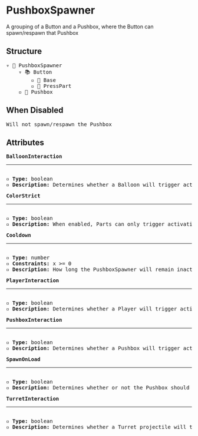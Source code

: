 # PushboxSpawner

A grouping of a Button and a Pushbox, where the Button can spawn/respawn that Pushbox

## Structure
<pre>
▿ 📁 PushboxSpawner
    ▿ 📚 Button
        ▫️ 🔲 Base
        ▫️ 🔲 PressPart
    ▫️ 🔲 Pushbox
</pre>

## When Disabled
<pre>
Will not spawn/respawn the Pushbox
</pre>

## Attributes
<pre>
<b>BalloonInteraction</b>  
<hr>
▫️ <b>Type:</b> boolean  
▫️ <b>Description:</b> Determines whether a Balloon will trigger activation of the Button  
</pre>

<pre>
<b>ColorStrict</b>  
<hr>
▫️ <b>Type:</b> boolean  
▫️ <b>Description:</b> When enabled, Parts can only trigger activation of the Button when they match the color of the Button. However, Parts that belong to the player are exempt from this rule 
</pre>

<pre>
<b>Cooldown</b>  
<hr>
▫️ <b>Type:</b> number  
▫️ <b>Constraints:</b> x >= 0  
▫️ <b>Description:</b> How long the PushboxSpawner will remain inactive after being activated
</pre>

<pre>
<b>PlayerInteraction</b>  
<hr>
▫️ <b>Type:</b> boolean  
▫️ <b>Description:</b> Determines whether a Player will trigger activation of the Button  
</pre>

<pre>
<b>PushboxInteraction</b>  
<hr>
▫️ <b>Type:</b> boolean  
▫️ <b>Description:</b> Determines whether a Pushbox will trigger activation of the Button  
</pre>

<pre>
<b>SpawnOnLoad</b>  
<hr>
▫️ <b>Type:</b> boolean  
▫️ <b>Description:</b> Determines whether or not the Pushbox should spawn in automatically when the Tower loads
</pre>

<pre>
<b>TurretInteraction</b>  
<hr>
▫️ <b>Type:</b> boolean  
▫️ <b>Description:</b> Determines whether a Turret projectile will trigger activation of the Button  
</pre>
